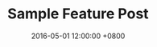 ---
layout: post
title:  "Sample Feature Post"
date:   2016-05-01 12:00:00 +0800
background: "/images/feature.jpg"
category: sample
tags: feature
---
